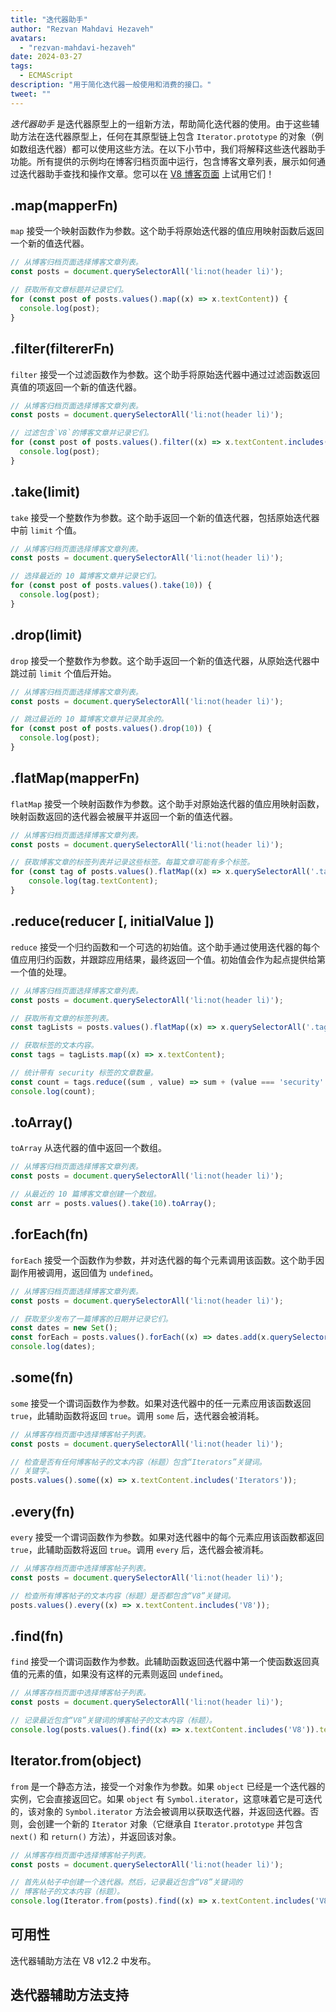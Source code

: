 ```yaml
---
title: "迭代器助手"
author: "Rezvan Mahdavi Hezaveh"
avatars: 
  - "rezvan-mahdavi-hezaveh"
date: 2024-03-27
tags: 
  - ECMAScript
description: "用于简化迭代器一般使用和消费的接口。"
tweet: ""
---
```


*迭代器助手* 是迭代器原型上的一组新方法，帮助简化迭代器的使用。由于这些辅助方法在迭代器原型上，任何在其原型链上包含 `Iterator.prototype` 的对象（例如数组迭代器）都可以使用这些方法。在以下小节中，我们将解释这些迭代器助手功能。所有提供的示例均在博客归档页面中运行，包含博客文章列表，展示如何通过迭代器助手查找和操作文章。您可以在 [V8 博客页面](https://v8.dev/blog) 上试用它们！

<!--truncate-->

## .map(mapperFn)

`map` 接受一个映射函数作为参数。这个助手将原始迭代器的值应用映射函数后返回一个新的值迭代器。

```javascript
// 从博客归档页面选择博客文章列表。
const posts = document.querySelectorAll('li:not(header li)');

// 获取所有文章标题并记录它们。
for (const post of posts.values().map((x) => x.textContent)) {
  console.log(post);
}
```

## .filter(filtererFn)

`filter` 接受一个过滤函数作为参数。这个助手将原始迭代器中通过过滤函数返回真值的项返回一个新的值迭代器。

```javascript
// 从博客归档页面选择博客文章列表。
const posts = document.querySelectorAll('li:not(header li)');

// 过滤包含`V8`的博客文章并记录它们。
for (const post of posts.values().filter((x) => x.textContent.includes('V8'))) {
  console.log(post);
} 
```

## .take(limit)

`take` 接受一个整数作为参数。这个助手返回一个新的值迭代器，包括原始迭代器中前 `limit` 个值。

```javascript
// 从博客归档页面选择博客文章列表。
const posts = document.querySelectorAll('li:not(header li)');

// 选择最近的 10 篇博客文章并记录它们。
for (const post of posts.values().take(10)) {
  console.log(post);
}
```

## .drop(limit)

`drop` 接受一个整数作为参数。这个助手返回一个新的值迭代器，从原始迭代器中跳过前 `limit` 个值后开始。

```javascript
// 从博客归档页面选择博客文章列表。
const posts = document.querySelectorAll('li:not(header li)');

// 跳过最近的 10 篇博客文章并记录其余的。
for (const post of posts.values().drop(10)) {
  console.log(post);
}
```

## .flatMap(mapperFn)

`flatMap` 接受一个映射函数作为参数。这个助手对原始迭代器的值应用映射函数，映射函数返回的迭代器会被展平并返回一个新的值迭代器。

```javascript
// 从博客归档页面选择博客文章列表。
const posts = document.querySelectorAll('li:not(header li)');

// 获取博客文章的标签列表并记录这些标签。每篇文章可能有多个标签。
for (const tag of posts.values().flatMap((x) => x.querySelectorAll('.tag').values())) {
    console.log(tag.textContent);
}
```

## .reduce(reducer [, initialValue ])

`reduce` 接受一个归约函数和一个可选的初始值。这个助手通过使用迭代器的每个值应用归约函数，并跟踪应用结果，最终返回一个值。初始值会作为起点提供给第一个值的处理。

```javascript
// 从博客归档页面选择博客文章列表。
const posts = document.querySelectorAll('li:not(header li)');

// 获取所有文章的标签列表。
const tagLists = posts.values().flatMap((x) => x.querySelectorAll('.tag').values());

// 获取标签的文本内容。
const tags = tagLists.map((x) => x.textContent);

// 统计带有 security 标签的文章数量。
const count = tags.reduce((sum , value) => sum + (value === 'security' ? 1 : 0), 0);
console.log(count);
```

## .toArray()

`toArray` 从迭代器的值中返回一个数组。

```javascript
// 从博客归档页面选择博客文章列表。
const posts = document.querySelectorAll('li:not(header li)');

// 从最近的 10 篇博客文章创建一个数组。
const arr = posts.values().take(10).toArray();
```

## .forEach(fn)

`forEach` 接受一个函数作为参数，并对迭代器的每个元素调用该函数。这个助手因副作用被调用，返回值为 `undefined`。

```javascript
// 从博客归档页面选择博客文章列表。
const posts = document.querySelectorAll('li:not(header li)');

// 获取至少发布了一篇博客的日期并记录它们。
const dates = new Set();
const forEach = posts.values().forEach((x) => dates.add(x.querySelector('time')));
console.log(dates);
```

## .some(fn)

`some` 接受一个谓词函数作为参数。如果对迭代器中的任一元素应用该函数返回 `true`，此辅助函数将返回 `true`。调用 `some` 后，迭代器会被消耗。

```javascript
// 从博客存档页面中选择博客帖子列表。
const posts = document.querySelectorAll('li:not(header li)');

// 检查是否有任何博客帖子的文本内容（标题）包含“Iterators”关键词。
// 关键字。
posts.values().some((x) => x.textContent.includes('Iterators'));
```

## .every(fn)

`every` 接受一个谓词函数作为参数。如果对迭代器中的每个元素应用该函数都返回 `true`，此辅助函数将返回 `true`。调用 `every` 后，迭代器会被消耗。

```javascript
// 从博客存档页面中选择博客帖子列表。
const posts = document.querySelectorAll('li:not(header li)');

// 检查所有博客帖子的文本内容（标题）是否都包含“V8”关键词。
posts.values().every((x) => x.textContent.includes('V8'));
```

## .find(fn)

`find` 接受一个谓词函数作为参数。此辅助函数返回迭代器中第一个使函数返回真值的元素的值，如果没有这样的元素则返回 `undefined`。

```javascript
// 从博客存档页面中选择博客帖子列表。
const posts = document.querySelectorAll('li:not(header li)');

// 记录最近包含“V8”关键词的博客帖子的文本内容（标题）。
console.log(posts.values().find((x) => x.textContent.includes('V8')).textContent);
```

## Iterator.from(object)

`from` 是一个静态方法，接受一个对象作为参数。如果 `object` 已经是一个迭代器的实例，它会直接返回它。如果 `object` 有 `Symbol.iterator`，这意味着它是可迭代的，该对象的 `Symbol.iterator` 方法会被调用以获取迭代器，并返回迭代器。否则，会创建一个新的 `Iterator` 对象（它继承自 `Iterator.prototype` 并包含 `next()` 和 `return()` 方法），并返回该对象。

```javascript
// 从博客存档页面中选择博客帖子列表。
const posts = document.querySelectorAll('li:not(header li)');

// 首先从帖子中创建一个迭代器。然后，记录最近包含“V8”关键词的
// 博客帖子的文本内容（标题）。
console.log(Iterator.from(posts).find((x) => x.textContent.includes('V8')).textContent);
```

## 可用性

迭代器辅助方法在 V8 v12.2 中发布。

## 迭代器辅助方法支持

<feature-support chrome="122 https://chromestatus.com/feature/5102502917177344"
                 firefox="no https://bugzilla.mozilla.org/show_bug.cgi?id=1568906"
                 safari="no https://bugs.webkit.org/show_bug.cgi?id=248650" 
                 nodejs="no"
                 babel="yes https://github.com/zloirock/core-js#iterator-helpers"></feature-support>
